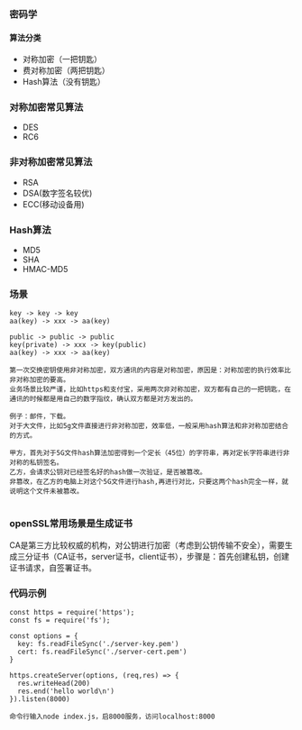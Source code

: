 ### 密码学
#### 算法分类
* 对称加密（一把钥匙）
* 费对称加密（两把钥匙）
* Hash算法（没有钥匙）
### 对称加密常见算法
* DES
* RC6
### 非对称加密常见算法
* RSA
* DSA(数字签名较优)
* ECC(移动设备用)
### Hash算法
* MD5
* SHA
* HMAC-MD5
### 场景
```
key -> key -> key
aa(key) -> xxx -> aa(key)

public -> public -> public
key(private) -> xxx -> key(public)
aa(key) -> xxx -> aa(key)

第一次交换密钥使用非对称加密，双方通讯的内容是对称加密，原因是：对称加密的执行效率比非对称加密的要高。
业务场景比较严谨，比如https和支付宝，采用两次非对称加密，双方都有自己的一把钥匙，在通讯的时候都是用自己的数字指纹，确认双方都是对方发出的。
```
```
例子：邮件，下载。
对于大文件，比如5g文件直接进行非对称加密，效率低，一般采用hash算法和非对称加密结合的方式。

甲方，首先对于5G文件hash算法加密得到一个定长（45位）的字符串，再对定长字符串进行非对称的私钥签名。
乙方，会请求公钥对已经签名好的hash做一次验证，是否被篡改。
非篡改，在乙方的电脑上对这个5G文件进行hash,再进行对比，只要这两个hash完全一样，就说明这个文件未被篡改。


```
### openSSL常用场景是生成证书
CA是第三方比较权威的机构，对公钥进行加密（考虑到公钥传输不安全），需要生成三分证书（CA证书，server证书，client证书），步骤是：首先创建私钥，创建证书请求，自签署证书。

### 代码示例
```
const https = require('https');
const fs = require('fs');

const options = {
  key: fs.readFileSync('./server-key.pem')
  cert: fs.readFileSync('./server-cert.pem')
}

https.createServer(options, (req,res) => {
  res.writeHead(200)
  res.end('hello world\n')
}).listen(8000)

命令行输入node index.js，启8000服务，访问localhost:8000
```


